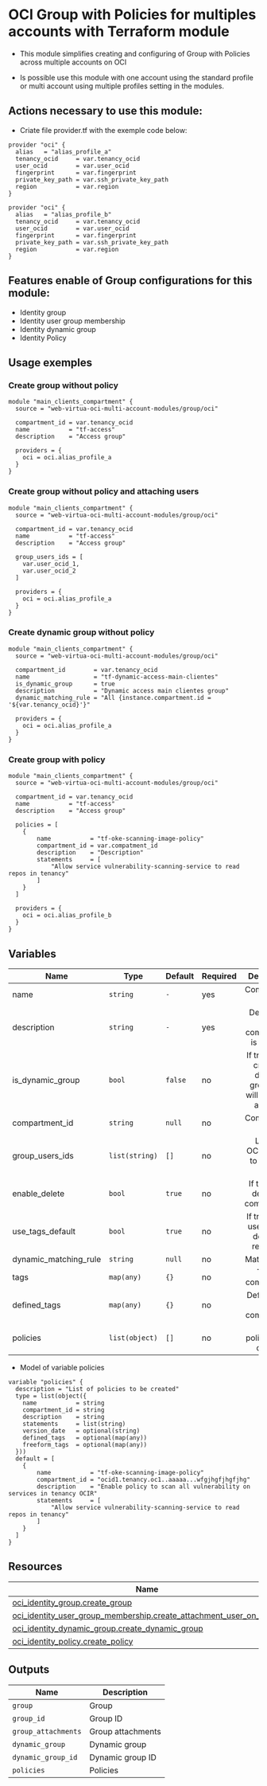 # OCI Group with Policies for multiples accounts with Terraform module
* This module simplifies creating and configuring of Group with Policies across multiple accounts on OCI

* Is possible use this module with one account using the standard profile or multi account using multiple profiles setting in the modules.

## Actions necessary to use this module:

* Criate file provider.tf with the exemple code below:
```hcl
provider "oci" {
  alias   = "alias_profile_a"
  tenancy_ocid     = var.tenancy_ocid
  user_ocid        = var.user_ocid
  fingerprint      = var.fingerprint
  private_key_path = var.ssh_private_key_path
  region           = var.region
}

provider "oci" {
  alias   = "alias_profile_b"
  tenancy_ocid     = var.tenancy_ocid
  user_ocid        = var.user_ocid
  fingerprint      = var.fingerprint
  private_key_path = var.ssh_private_key_path
  region           = var.region
}
```


## Features enable of Group configurations for this module:

- Identity group
- Identity user group membership
- Identity dynamic group
- Identity Policy

## Usage exemples


### Create group without policy

```hcl
module "main_clients_compartment" {
  source = "web-virtua-oci-multi-account-modules/group/oci"

  compartment_id = var.tenancy_ocid
  name           = "tf-access"
  description    = "Access group"

  providers = {
    oci = oci.alias_profile_a
  }
}
```

### Create group without policy and attaching users

```hcl
module "main_clients_compartment" {
  source = "web-virtua-oci-multi-account-modules/group/oci"

  compartment_id = var.tenancy_ocid
  name           = "tf-access"
  description    = "Access group"

  group_users_ids = [
    var.user_ocid_1,
    var.user_ocid_2
  ]

  providers = {
    oci = oci.alias_profile_a
  }
}
```

### Create dynamic group without policy

```hcl
module "main_clients_compartment" {
  source = "web-virtua-oci-multi-account-modules/group/oci"

  compartment_id        = var.tenancy_ocid
  name                  = "tf-dynamic-access-main-clientes"
  is_dynamic_group      = true
  description           = "Dynamic access main clientes group"
  dynamic_matching_rule = "All {instance.compartment.id = '${var.tenancy_ocid}'}"

  providers = {
    oci = oci.alias_profile_a
  }
}
```

### Create group with policy

```hcl
module "main_clients_compartment" {
  source = "web-virtua-oci-multi-account-modules/group/oci"

  compartment_id = var.tenancy_ocid
  name           = "tf-access"
  description    = "Access group"

  policies = [
    {
        name           = "tf-oke-scanning-image-policy"
        compartment_id = var.compatment_id
        description    = "Description"
        statements     = [
            "Allow service vulnerability-scanning-service to read repos in tenancy"
        ]
    }
  ]

  providers = {
    oci = oci.alias_profile_b
  }
}
```

## Variables

| Name | Type | Default | Required | Description | Options |
|------|-------------|------|---------|:--------:|:--------|
| name | `string` | `-` | yes | Compartment name | `-` |
| description | `string` | `-` | yes | Description to compartment is required | `-` |
| is_dynamic_group | `bool` | `false` | no | If true will be create as dynamic group, else will be create as group | `*`false <br> `*`true |
| compartment_id | `string` | `null` | no | Compartment ID | `-` |
| group_users_ids | `list(string)` | `[]` | no | List with OCID of user to attach in group | `-` |
| enable_delete | `bool` | `true` | no | If true allow delete the compartiment | `*`false <br> `*`true |
| use_tags_default | `bool` | `true` | no | If true will be use the tags default to resources | `*`false <br> `*`true |
| dynamic_matching_rule | `string` | `null` | no | Matching rule | `-` |
| tags | `map(any)` | `{}` | no | Tags to compartment | `-` |
| defined_tags | `map(any)` | `{}` | no | Defined tags to compartment | `-` |
| policies | `list(object)` | `[]` | no | List of policies to be created | `-` |

* Model of variable policies
```hcl
variable "policies" {
  description = "List of policies to be created"
  type = list(object({
    name           = string
    compartment_id = string
    description    = string
    statements     = list(string)
    version_date   = optional(string)
    defined_tags   = optional(map(any))
    freeform_tags  = optional(map(any))
  }))
  default = [
    {
        name           = "tf-oke-scanning-image-policy"
        compartment_id = "ocid1.tenancy.oc1..aaaaa...wfgjhgfjhgfjhg"
        description    = "Enable policy to scan all vulnerability on services in tenancy OCIR"
        statements     = [
            "Allow service vulnerability-scanning-service to read repos in tenancy"
        ]
    }
  ]
}
```


## Resources

| Name | Type |
|------|------|
| [oci_identity_group.create_group](https://registry.terraform.io/providers/oracle/oci/latest/docs/resources/identity_group) | resource |
| [oci_identity_user_group_membership.create_attachment_user_on_group](https://registry.terraform.io/providers/oracle/oci/latest/docs/resources/identity_user_group_membership) | resource |
| [oci_identity_dynamic_group.create_dynamic_group](https://registry.terraform.io/providers/oracle/oci/latest/docs/resources/identity_dynamic_group) | resource |
| [oci_identity_policy.create_policy](https://registry.terraform.io/providers/oracle/oci/latest/docs/data-sources/identity_compartments) | resource |

## Outputs

| Name | Description |
|------|-------------|
| `group` | Group |
| `group_id` | Group ID |
| `group_attachments` | Group attachments |
| `dynamic_group` | Dynamic group |
| `dynamic_group_id` | Dynamic group ID |
| `policies` | Policies |
